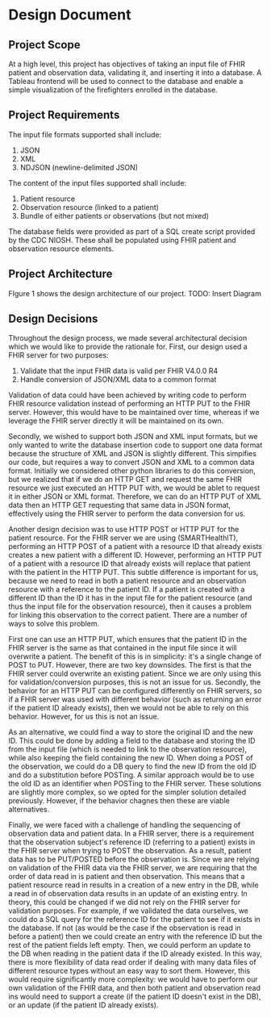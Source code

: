 # Design Document

## Project Scope
At a high level, this project has objectives of taking an input file of FHIR patient and observation data, validating it, and inserting it into a database.  A Tableau
frontend will be used to connect to the database and enable a simple visualization of the firefighters enrolled in the database.

## Project Requirements
The input file formats supported shall include:
  1) JSON
  2) XML
  3) NDJSON (newline-delimited JSON)

The content of the input files supported shall include:
  1) Patient resource
  2) Observation resource (linked to a patient)
  3) Bundle of either patients or observations (but not mixed)

The database fields were provided as part of a SQL create script provided by the CDC NIOSH.  These shall be populated using FHIR patient and observation resource elements.

## Project Architecture
FIgure 1 shows the design architecture of our project.
TODO: Insert Diagram


## Design Decisions
Throughout the design process, we made several architectural decision which we would like to provide the rationale for.  First, our design used a FHIR server for two
purposes: 
  1) Validate that the input FHIR data is valid per FHIR V4.0.0 R4
  2) Handle conversion of JSON/XML data to a common format

Validation of data could have been achieved by writing code to perform FHIR resource validation instead of performing an HTTP PUT to the FHIR server.  However, this would
have to be maintained over time, whereas if we leverage the FHIR server directly it will be maintained on its own.  

Secondly, we wished to support both JSON and XML input formats, but we only wanted to write the database insertion code to support one data format because the structure of
XML and JSON is slightly different.  This simpifies our code, but requires a way to convert JSON and XML to a common data format.  Initially we considered other python
libraries to do this conversion, but we realized that if we do an HTTP GET and request the same FHIR resource we just executed an HTTP PUT with, we would be ablet to request
it in either JSON or XML format.  Therefore, we can do an HTTP PUT of XML data then an HTTP GET requesting that same data in JSON format, effectively using the FHIR server to
perform the data conversion for us.

Another design decision was to use HTTP POST or HTTP PUT for the patient resource.  For the FHIR server we are using (SMARTHealthIT), performing an HTTP POST of a patient
with a resource ID that already exists creates a new patient with a different ID.  However, performing an HTTP PUT of a patient with a resource ID that already exists will
replace that patient with the patient in the HTTP PUT.  This subtle difference is important for us, because we need to read in both a patient resource and an observation
resource with a reference to the patient ID.  If a patient is created with a different ID than the ID it has in the input file for the patient resource (and thus the input
file for the observation resource), then it causes a problem for linking this observation to the correct patient.  There are a number of ways to solve this problem.  

First one can use an HTTP PUT, which ensures that the patient ID in the FHIR server is the same as that contained in the input file since it will overwrite a patient.  The
benefit of this is in simplicity: it's a single change of POST to PUT.  However, there are two key downsides.  The first is that the FHIR server could overwrite an existing
patient.  Since we are only using this for validation/conversion purposes, this is not an issue for us.  Secondly, the behavior for an HTTP PUT can be configured differently
on FHIR servers, so if a FHIR server was used with different behavior (such as returning an error if the patient ID already exists), then we would not be able to rely on this
behavior.  However, for us this is not an issue.

As an alternative, we could find a way to store the original ID and the new ID.  This could be done by adding a field to the database and storing the ID from the input file
(which is needed to link to the observation resource), while also keeping the field containing the new ID.  When doing a POST of the observation, we could do a DB query to
find the new ID from the old ID and do a substitution before POSTing. A similar approach would be to use the old ID as an identifier when POSTing to the FHIR server.  These
solutions are slightly more complex, so we opted for the simpler solution detailed previously.  However, if the behavior chagnes then these are viable alternatives.

Finally, we were faced with a challenge of handling the sequencing of observation data and patient data.  In a FHIR server, there is a requirement that the observation
subject's reference ID (referring to a patient) exists in the FHIR server when trying to POST the observation.  As a result, patient data has to be PUT/POSTED before the
observation is.  Since we are relying on validation of the FHIR data via the FHIR server, we are requiring that the order of data read in is patient and then observation.
This means that a patient resource read in results in a creation of a new entry in the DB, while a read in of observation data results in an update of an existing entry.  In
theory, this could be changed if we did not rely on the FHIR server for validation purposes.  For example, if we validated the data ourselves, we could do a SQL query for the
reference ID for the patient to see if it exists in the database.  If not (as would be the case if the observation is read in before a patient) then we could create an entry
with the reference ID but the rest of the patient fields left empty.  Then, we could perform an update to the DB when reading in the patient data if the ID already existed.
In this way, there is more flexibility of data read order if dealing with many data files of different resource types without an easy way to sort them.  However, this would
require significantly more complexity: we would have to perform our own validation of the FHIR data, and then both patient and observation read ins would need to support a
create (if the patient ID doesn't exist in the DB), or an update (if the patient ID already exists).

